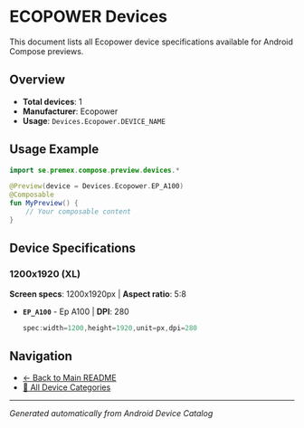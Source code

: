 # ECOPOWER Devices

This document lists all Ecopower device specifications available for Android Compose previews.

## Overview

- **Total devices**: 1
- **Manufacturer**: Ecopower
- **Usage**: `Devices.Ecopower.DEVICE_NAME`

## Usage Example

```kotlin
import se.premex.compose.preview.devices.*

@Preview(device = Devices.Ecopower.EP_A100)
@Composable
fun MyPreview() {
    // Your composable content
}
```

## Device Specifications

### 1200x1920 (XL)

**Screen specs**: 1200x1920px | **Aspect ratio**: 5:8

- **`EP_A100`** - Ep A100 | **DPI**: 280
  ```kotlin
  spec:width=1200,height=1920,unit=px,dpi=280
  ```

## Navigation

- [← Back to Main README](../../README.md)
- [📱 All Device Categories](../README.md)

---
*Generated automatically from Android Device Catalog*
